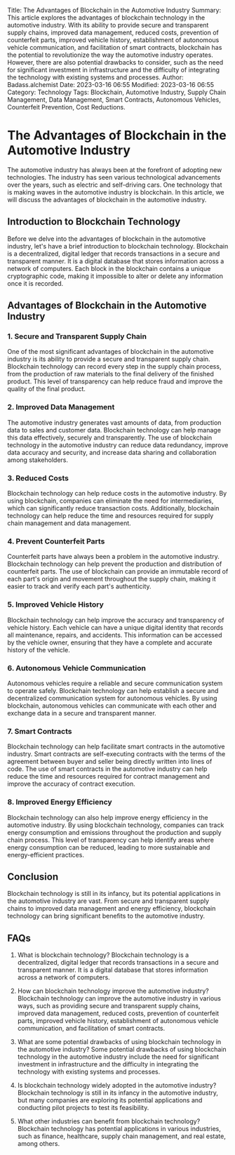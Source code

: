 Title: The Advantages of Blockchain in the Automotive Industry
Summary: This article explores the advantages of blockchain technology in the automotive industry. With its ability to provide secure and transparent supply chains, improved data management, reduced costs, prevention of counterfeit parts, improved vehicle history, establishment of autonomous vehicle communication, and facilitation of smart contracts, blockchain has the potential to revolutionize the way the automotive industry operates. However, there are also potential drawbacks to consider, such as the need for significant investment in infrastructure and the difficulty of integrating the technology with existing systems and processes.
Author: Badass.alchemist
Date: 2023-03-16 06:55
Modified: 2023-03-16 06:55
Category: Technology
Tags: Blockchain, Automotive Industry, Supply Chain Management, Data Management, Smart Contracts, Autonomous Vehicles, Counterfeit Prevention, Cost Reductions.

# The Advantages of Blockchain in the Automotive Industry

The automotive industry has always been at the forefront of adopting new technologies. The industry has seen various technological advancements over the years, such as electric and self-driving cars. One technology that is making waves in the automotive industry is blockchain. In this article, we will discuss the advantages of blockchain in the automotive industry.

## Introduction to Blockchain Technology

Before we delve into the advantages of blockchain in the automotive industry, let's have a brief introduction to blockchain technology. Blockchain is a decentralized, digital ledger that records transactions in a secure and transparent manner. It is a digital database that stores information across a network of computers. Each block in the blockchain contains a unique cryptographic code, making it impossible to alter or delete any information once it is recorded.

## Advantages of Blockchain in the Automotive Industry

### 1\. Secure and Transparent Supply Chain

One of the most significant advantages of blockchain in the automotive industry is its ability to provide a secure and transparent supply chain. Blockchain technology can record every step in the supply chain process, from the production of raw materials to the final delivery of the finished product. This level of transparency can help reduce fraud and improve the quality of the final product.

### 2\. Improved Data Management

The automotive industry generates vast amounts of data, from production data to sales and customer data. Blockchain technology can help manage this data effectively, securely and transparently. The use of blockchain technology in the automotive industry can reduce data redundancy, improve data accuracy and security, and increase data sharing and collaboration among stakeholders.

### 3\. Reduced Costs

Blockchain technology can help reduce costs in the automotive industry. By using blockchain, companies can eliminate the need for intermediaries, which can significantly reduce transaction costs. Additionally, blockchain technology can help reduce the time and resources required for supply chain management and data management.

### 4\. Prevent Counterfeit Parts

Counterfeit parts have always been a problem in the automotive industry. Blockchain technology can help prevent the production and distribution of counterfeit parts. The use of blockchain can provide an immutable record of each part's origin and movement throughout the supply chain, making it easier to track and verify each part's authenticity.

### 5\. Improved Vehicle History

Blockchain technology can help improve the accuracy and transparency of vehicle history. Each vehicle can have a unique digital identity that records all maintenance, repairs, and accidents. This information can be accessed by the vehicle owner, ensuring that they have a complete and accurate history of the vehicle.

### 6\. Autonomous Vehicle Communication

Autonomous vehicles require a reliable and secure communication system to operate safely. Blockchain technology can help establish a secure and decentralized communication system for autonomous vehicles. By using blockchain, autonomous vehicles can communicate with each other and exchange data in a secure and transparent manner.

### 7\. Smart Contracts

Blockchain technology can help facilitate smart contracts in the automotive industry. Smart contracts are self-executing contracts with the terms of the agreement between buyer and seller being directly written into lines of code. The use of smart contracts in the automotive industry can help reduce the time and resources required for contract management and improve the accuracy of contract execution.

### 8\. Improved Energy Efficiency

Blockchain technology can also help improve energy efficiency in the automotive industry. By using blockchain technology, companies can track energy consumption and emissions throughout the production and supply chain process. This level of transparency can help identify areas where energy consumption can be reduced, leading to more sustainable and energy-efficient practices.

## Conclusion

Blockchain technology is still in its infancy, but its potential applications in the automotive industry are vast. From secure and transparent supply chains to improved data management and energy efficiency, blockchain technology can bring significant benefits to the automotive industry.

## FAQs

1. What is blockchain technology? Blockchain technology is a decentralized, digital ledger that records transactions in a secure and transparent manner. It is a digital database that stores information across a network of computers.
    
2. How can blockchain technology improve the automotive industry? Blockchain technology can improve the automotive industry in various ways, such as providing secure and transparent supply chains, improved data management, reduced costs, prevention of counterfeit parts, improved vehicle history, establishment of autonomous vehicle communication, and facilitation of smart contracts.
    
3. What are some potential drawbacks of using blockchain technology in the automotive industry? Some potential drawbacks of using blockchain technology in the automotive industry include the need for significant investment in infrastructure and the difficulty in integrating the technology with existing systems and processes.
    
4. Is blockchain technology widely adopted in the automotive industry? Blockchain technology is still in its infancy in the automotive industry, but many companies are exploring its potential applications and conducting pilot projects to test its feasibility.
    
5. What other industries can benefit from blockchain technology? Blockchain technology has potential applications in various industries, such as finance, healthcare, supply chain management, and real estate, among others.